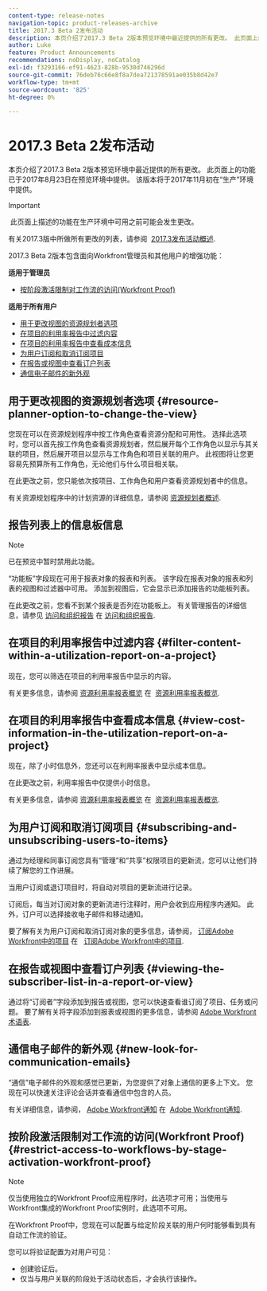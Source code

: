 ```yaml
---
content-type: release-notes
navigation-topic: product-releases-archive
title: 2017.3 Beta 2发布活动
description: 本页介绍了2017.3 Beta 2版本预览环境中最近提供的所有更改。 此页面上的功能已于2017年8月23日在预览环境中提供。 该版本将于2017年11月初在“生产”环境中提供。
author: Luke
feature: Product Announcements
recommendations: noDisplay, noCatalog
exl-id: f3293166-ef91-4623-828b-9530d746296d
source-git-commit: 76deb76c66e8f8a7dea721378591ae035b8d42e7
workflow-type: tm+mt
source-wordcount: '825'
ht-degree: 0%

---
```


# 2017.3 Beta 2发布活动

本页介绍了2017.3 Beta 2版本预览环境中最近提供的所有更改。 此页面上的功能已于2017年8月23日在预览环境中提供。 该版本将于2017年11月初在“生产”环境中提供。

>[!IMPORTANT]
>
> 此页面上描述的功能在生产环境中可用之前可能会发生更改。

有关2017.3版中所做所有更改的列表，请参阅  [2017.3发布活动概述](../../../../product-announcements/product-releases/quarterly-release-archive/2017.3-release-activity/2017.3-release-activity-overview.md).

2017.3 Beta 2版本包含面向Workfront管理员和其他用户的增强功能：

**适用于管理员**

* [按阶段激活限制对工作流的访问(Workfront Proof)](#restrict-access-to-workflows-by-stage-activation-workfront-proof)

**适用于所有用户**

* [用于更改视图的资源规划者选项](#resource-planner-option-to-change-the-view)
* [在项目的利用率报告中过滤内容](#filter-content-within-a-utilization-report-on-a-project)
* [在项目的利用率报告中查看成本信息](#view-cost-information-in-the-utilization-report-on-a-project)
* [为用户订阅和取消订阅项目](#subscribing-and-unsubscribing-users-to-items)
* [在报告或视图中查看订户列表](#viewing-the-subscriber-list-in-a-report-or-view)
* [通信电子邮件的新外观](#new-look-for-communication-emails)

## 用于更改视图的资源规划者选项 {#resource-planner-option-to-change-the-view}

您现在可以在资源规划程序中按工作角色查看资源分配和可用性。 选择此选项时，您可以首先按工作角色查看资源规划者，然后展开每个工作角色以显示与其关联的项目，然后展开项目以显示与工作角色和项目关联的用户。 此视图将让您更容易先预算所有工作角色，无论他们与什么项目相关联。

在此更改之前，您只能依次按项目、工作角色和用户查看资源规划者中的信息。

有关资源规划程序中的计划资源的详细信息，请参阅 [资源规划者概述](../../../../resource-mgmt/resource-planning/get-started-resource-planner.md).

## 报告列表上的信息板信息

>[!NOTE]
>
已在预览中暂时禁用此功能。

“功能板”字段现在可用于报表对象的报表和列表。 该字段在报表对象的报表和列表的视图和过滤器中可用。 添加到视图后，它会显示已添加报告的功能板列表。

在此更改之前，您看不到某个报表是否列在功能板上。 有关管理报告的详细信息，请参见 [访问和组织报告](../../../../reports-and-dashboards/reports/report-usage/access-organize-reports.md) 在 [访问和组织报告](../../../../reports-and-dashboards/reports/report-usage/access-organize-reports.md).

## 在项目的利用率报告中过滤内容 {#filter-content-within-a-utilization-report-on-a-project}

现在，您可以筛选在项目的利用率报告中显示的内容。

有关更多信息，请参阅 [资源利用率报表概览](../../../../reports-and-dashboards/reports/using-built-in-reports/resource-utilization-report.md) 在  [资源利用率报表概览](../../../../reports-and-dashboards/reports/using-built-in-reports/resource-utilization-report.md).

## 在项目的利用率报告中查看成本信息 {#view-cost-information-in-the-utilization-report-on-a-project}

现在，除了小时信息外，您还可以在利用率报表中显示成本信息。

在此更改之前，利用率报告中仅提供小时信息。

有关更多信息，请参阅 [资源利用率报表概览](../../../../reports-and-dashboards/reports/using-built-in-reports/resource-utilization-report.md) 在  [资源利用率报表概览](../../../../reports-and-dashboards/reports/using-built-in-reports/resource-utilization-report.md).

## 为用户订阅和取消订阅项目 {#subscribing-and-unsubscribing-users-to-items}

通过为经理和同事订阅您具有“管理”和“共享”权限项目的更新流，您可以让他们持续了解您的工作进展。

当用户订阅或退订项目时，将自动对项目的更新流进行记录。

订阅后，每当对订阅对象的更新流进行注释时，用户会收到应用程序内通知。 此外，订户可以选择接收电子邮件和移动通知。

要了解有关为用户订阅和取消订阅对象的更多信息，请参阅， [订阅Adobe Workfront中的项目](../../../../workfront-basics/using-notifications/subscribe-to-items-in-workfront.md) 在   [订阅Adobe Workfront中的项目](../../../../workfront-basics/using-notifications/subscribe-to-items-in-workfront.md).

## 在报告或视图中查看订户列表 {#viewing-the-subscriber-list-in-a-report-or-view}

通过将“订阅者”字段添加到报告或视图，您可以快速查看谁订阅了项目、任务或问题。 要了解有关将字段添加到报表或视图的更多信息，请参阅 [Adobe Workfront术语表](../../../../workfront-basics/navigate-workfront/workfront-navigation/workfront-terminology-glossary.md).

## 通信电子邮件的新外观 {#new-look-for-communication-emails}

“通信”电子邮件的外观和感觉已更新，为您提供了对象上通信的更多上下文。 您现在可以快速关注评论会话并查看通信中包含的人员。

有关详细信息，请参阅， [Adobe Workfront通知](../../../../workfront-basics/using-notifications/wf-notifications.md) 在  [Adobe Workfront通知](../../../../workfront-basics/using-notifications/wf-notifications.md).

## 按阶段激活限制对工作流的访问(Workfront Proof) {#restrict-access-to-workflows-by-stage-activation-workfront-proof}

>[!NOTE]
>
仅当使用独立的Workfront Proof应用程序时，此选项才可用；当使用与Workfront集成的Workfront Proof实例时，此选项不可用。

在Workfront Proof中，您现在可以配置与给定阶段关联的用户何时能够看到具有自动工作流的验证。

您可以将验证配置为对用户可见：

* 创建验证后。
* 仅当与用户关联的阶段处于活动状态后，才会执行该操作。 
